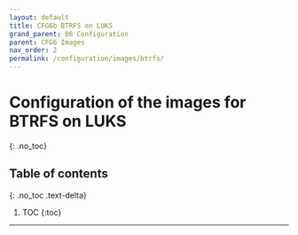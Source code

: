 ```yaml
---
layout: default
title: CFG6b BTRFS on LUKS
grand_parent: 06 Configuration
parent: CFG6 Images
nav_order: 2
permalink: /configuration/images/btrfs/
---
```


# Configuration of the images for BTRFS on LUKS
{: .no_toc}

## Table of contents
{: .no_toc .text-delta}

1. TOC
{:toc}

---
